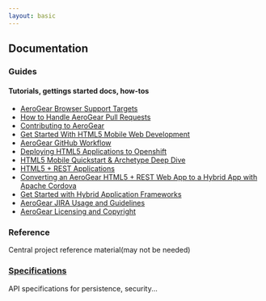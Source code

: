 ```yaml
---
layout: basic
---
```


## Documentation

### Guides

#### Tutorials, gettings started docs, how-tos

* [AeroGear Browser Support Targets](guides/AeroGearBrowserTargets)
* [How to Handle AeroGear Pull Requests](guides/AeroGearPullRequests)
* [Contributing to AeroGear](guides/Contributing)
* [Get Started With HTML5 Mobile Web Development](guides/GetStartedHTML5MobileWeb)
* [AeroGear GitHub Workflow](guides/GitHubWorkflow)
* [Deploying HTML5 Applications to Openshift](guides/HTML5AppsToOpenshift)
* [HTML5 Mobile Quickstart & Archetype Deep Dive](guides/HTML5MobilQuickstartAndDeepDive)
* [HTML5 + REST Applications](guides/HTML5RESTApps)
* [Converting an AeroGear HTML5 + REST Web App to a Hybrid App with Apache Cordova](guides/HTML5ToHybridWithCordova)
* [Get Started with Hybrid Application Frameworks](guides/HybridApplicationFrameworks)
* [AeroGear JIRA Usage and Guidelines](guides/JIRAUsage)
* [AeroGear Licensing and Copyright](guides/license)

### Reference

Central project reference material(may not be needed)

### [Specifications](specs)

API specifications for persistence, security...
